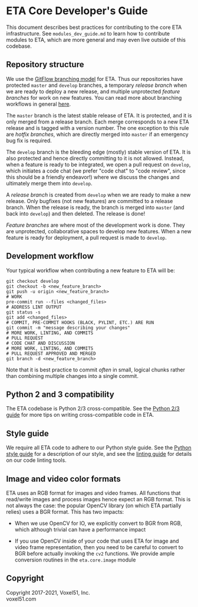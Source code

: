 # ETA Core Developer's Guide

This document describes best practices for contributing to the core ETA
infrastructure. See `modules_dev_guide.md` to learn how to contribute modules
to ETA, which are more general and may even live outside of this codebase.


## Repository structure

We use the [GitFlow branching model](
https://datasift.github.io/gitflow/IntroducingGitFlow.html) for ETA.
Thus our repositories have protected `master` and `develop` branches, a
temporary *release branch* when we are ready to deploy a new release, and
multiple unprotected *feature branches* for work on new features. You can read
more about branching workflows in general [here](
https://git-scm.com/book/en/v2/Git-Branching-Branching-Workflows).

The `master` branch is the latest stable release of ETA. It is protected, and
it is only merged from a release branch. Each merge corresponds to a new ETA
release and is tagged with a version number. The one exception to this rule
are *hotfix branches*, which are directly merged into `master` if an emergency
bug fix is required.

The `develop` branch is the bleeding edge (mostly) stable version of ETA. It
is also protected and hence directly committing to it is not allowed.
Instead, when a feature is ready to be integrated, we open a pull request on
`develop`, which initiates a code chat (we prefer "code chat" to "code review",
since this should be a friendly endeavor!) where we discuss the changes and
ultimately merge them into `develop`.

A *release branch* is created from `develop` when we are ready to make a new
release. Only bugfixes (not new features) are committed to a release branch.
When the release is ready, the branch is merged into `master` (and back into
`develop`) and then deleted. The release is done!

*Feature branches* are where most of the development work is done. They are
unprotected, collaborative spaces to develop new features. When a new feature
is ready for deployment, a pull request is made to `develop`.


## Development workflow

Your typical workflow when contributing a new feature to ETA will be:

```shell
git checkout develop
git checkout -b <new_feature_branch>
git push -u origin <new_feature_branch>
# WORK
pre-commit run --files <changed_files>
# ADDRESS LINT OUTPUT
git status -s
git add <changed_files>
# COMMIT, PRE-COMMIT HOOKS (BLACK, PYLINT, ETC.) ARE RUN
git commit -m "message describing your changes"
# MORE WORK, LINTING, AND COMMITS
# PULL REQUEST
# CODE CHAT AND DISCUSSION
# MORE WORK, LINTING, AND COMMITS
# PULL REQUEST APPROVED AND MERGED
git branch -d <new_feature_branch>
```

Note that it is best practice to commit *often* in small, logical chunks rather
than combining multiple changes into a single commit.


## Python 2 and 3 compatibility

The ETA codebase is Python 2/3 cross-compatible. See the [Python 2/3
guide](https://github.com/voxel51/eta/blob/develop/docs/python23_guide.md) for
more tips on writing cross-compatible code in ETA.


## Style guide

We require all ETA code to adhere to our Python style guide. See the
[Python style guide](https://github.com/voxel51/eta/blob/develop/docs/python_style_guide.md)
for a description of our style, and see the
[linting guide](https://github.com/voxel51/eta/blob/develop/docs/linting_guide.md)
for details on our code linting tools.


## Image and video color formats

ETA uses an RGB format for images and video frames.  All functions that
read/write images and process images hence expect an RGB format.  This is not
always the case: the popular OpenCV library (on which ETA partially relies)
uses a BGR format.  This has two impacts:

- When we use OpenCV for IO, we explicitly convert to BGR from RGB, which
    although trivial can have a performance impact

- If you use OpenCV inside of your code that uses ETA for image and video
    frame representation, then you need to be careful to convert to BGR before
    actually invoking the `cv2` functions.  We provide ample conversion
    routines in the `eta.core.image` module


## Copyright

Copyright 2017-2021, Voxel51, Inc.<br>
voxel51.com
